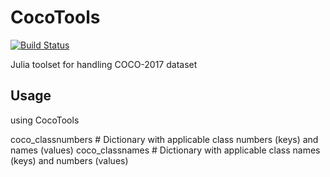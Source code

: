 # CocoTools

[![Build Status](https://github.com/cirobr/CocoTools.jl/actions/workflows/CI.yml/badge.svg?branch=main)](https://github.com/cirobr/CocoTools.jl/actions/workflows/CI.yml?query=branch%3Amain)

Julia toolset for handling COCO-2017 dataset


## Usage
using CocoTools

coco_classnumbers # Dictionary with applicable class numbers (keys) and names (values)
coco_classnames   # Dictionary with applicable class names (keys) and numbers (values)

